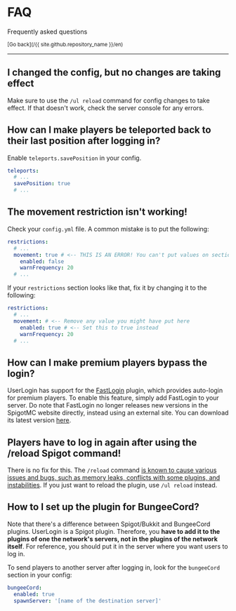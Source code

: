 # FAQ

Frequently asked questions

<small>[Go back](/{{ site.github.repository_name }}/en)</small>

<hr />

## I changed the config, but no changes are taking effect

Make sure to use the `/ul reload` command for config changes to take effect. If that doesn't work, check the server console for any errors.

## How can I make players be teleported back to their last position after logging in?

Enable `teleports.savePosition` in your config.

```yaml
teleports:
  # ...
  savePosition: true
  # ...
```

## The movement restriction isn't working!

Check your `config.yml` file. A common mistake is to put the following:

```yaml
restrictions:
  # ...
  movement: true # <-- THIS IS AN ERROR! You can't put values on section names!
    enabled: false
    warnFrequency: 20
  # ...
```

If your `restrictions` section looks like that, fix it by changing it to the following:

```yaml
restrictions:
  # ...
  movement: # <-- Remove any value you might have put here
    enabled: true # <-- Set this to true instead
    warnFrequency: 20
  # ...
```

## How can I make premium players bypass the login?

UserLogin has support for the [FastLogin](https://www.spigotmc.org/resources/fastlogin.14153/) plugin, which provides auto-login for premium players. To enable this feature, simply add FastLogin to your server. Do note that FastLogin no longer releases new versions in the SpigotMC website directly, instead using an external site. You can download its latest version [here](https://ci.codemc.io/job/Games647/job/FastLogin/).

## Players have to log in again after using the /reload Spigot command!

There is no fix for this. The `/reload` command [is known to cause various issues and bugs, such as memory leaks, conflicts with some plugins, and instabilities](https://madelinemiller.dev/blog/problem-with-reload/). If you just want to reload the plugin, use `/ul reload` instead.

## How to I set up the plugin for BungeeCord?

Note that there's a difference between Spigot/Bukkit and BungeeCord plugins. UserLogin is a Spigot plugin. Therefore, you **have to add it to the plugins of one the network's servers, not in the plugins of the network itself**. For reference, you should put it in the server where you want users to log in.

To send players to another server after logging in, look for the `bungeeCord` section in your config:

```yaml
bungeeCord:
  enabled: true
  spawnServer: '[name of the destination server]'
```
